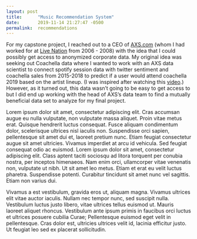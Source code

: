 ```yaml
---
layout: post
title:      "Music Recommendation System"
date:       2019-11-14 21:27:47 -0500
permalink:  recommendations
---
```



For my capstone project, I reached out to a CEO of [AXS.com](http://axs.com) (whom I had worked for at [Live Nation](http://https://livenation.com) from 2006 - 2008) with the idea that I could possibly get access to anonymized corporate data. My original idea was seeking out Coachella data where I wanted to work with an AXS data scientist to connect spotify session data with twitter sentiment and coachella sales from 2015-2018 to predict if a user would attend coachella 2019 based on the artist lineup. (I was inspired after watching this [video](https://www.vox.com/2019/8/13/20801974/we-charted-pop-music-falsetto).) However, as it turned out, this data wasn’t going to be easy to get access to but I did end up working with the head of AXS’s data team to find a mutually beneficial data set to analyze for my final project.

Lorem ipsum dolor sit amet, consectetur adipiscing elit. Cras accumsan augue eu nulla vulputate, non vulputate massa aliquet. Proin vitae metus erat. Quisque hendrerit luctus consequat. Fusce aliquam condimentum dolor, scelerisque ultrices nisl iaculis non. Suspendisse orci sapien, pellentesque sit amet dui et, laoreet pretium nunc. Etiam feugiat consectetur augue sit amet ultricies. Vivamus imperdiet at arcu id vehicula. Sed feugiat consequat odio ac euismod. Lorem ipsum dolor sit amet, consectetur adipiscing elit. Class aptent taciti sociosqu ad litora torquent per conubia nostra, per inceptos himenaeos. Nam enim orci, ullamcorper vitae venenatis non, vulputate ut nibh. Ut sit amet leo metus. Etiam et erat eu velit luctus pharetra. Suspendisse potenti. Curabitur tincidunt sit amet nunc vel sagittis. Etiam non varius dui.

Vivamus a est vestibulum, gravida eros ut, aliquam magna. Vivamus ultrices elit vitae auctor iaculis. Nullam nec tempor nunc, sed suscipit nulla. Vestibulum luctus justo libero, vitae ultrices tellus euismod ut. Mauris laoreet aliquet rhoncus. Vestibulum ante ipsum primis in faucibus orci luctus et ultrices posuere cubilia Curae; Pellentesque euismod eget velit in pellentesque. Cras dolor est, ultricies ultrices velit id, lacinia efficitur justo. Ut feugiat leo sed ex placerat sollicitudin.
